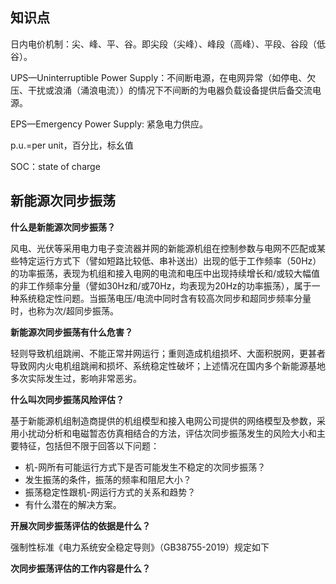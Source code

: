 ## 知识点
日内电价机制：尖、峰、平、谷。即尖段（尖峰）、峰段（高峰）、平段、谷段（低谷）。

UPS—Uninterruptible Power Supply：不间断电源，在电网异常（如停电、欠压、干扰或浪涌（涌浪电流））的情况下不间断的为电器负载设备提供后备交流电源。

EPS—Emergency Power Supply: 紧急电力供应。

p.u.=per unit，百分比，标幺值

SOC：state of charge

## 新能源次同步振荡

**什么是新能源次同步振荡？**

风电、光伏等采用电力电子变流器并网的新能源机组在控制参数与电网不匹配或某些特定运行方式下（譬如短路比较低、串补送出）出现的低于工作频率（50Hz）的功率振荡，表现为机组和接入电网的电流和电压中出现持续增长和/或较大幅值的非工作频率分量（譬如30Hz和/或70Hz，均表现为20Hz的功率振荡），属于一种系统稳定性问题。当振荡电压/电流中同时含有较高次同步和超同步频率分量时，也称为次/超同步振荡。

**新能源次同步振荡有什么危害？**

轻则导致机组跳闸、不能正常并网运行；重则造成机组损坏、大面积脱网，更甚者导致网内火电机组跳闸和损坏、系统稳定性破坏；上述情况在国内多个新能源基地多次实际发生过，影响非常恶劣。

**什么叫次同步振荡风险评估？**

基于新能源机组制造商提供的机组模型和接入电网公司提供的网络模型及参数，采用小扰动分析和电磁暂态仿真相结合的方法，评估次同步振荡发生的风险大小和主要特征，包括但不限于回答以下问题：

- 机-网所有可能运行方式下是否可能发生不稳定的次同步振荡？
- 发生振荡的条件，振荡的频率和阻尼大小？
- 振荡稳定性跟机-网运行方式的关系和趋势？
- 有什么潜在的解决方案。

**开展次同步振荡评估的依据是什么？**

强制性标准《电力系统安全稳定导则》（GB38755-2019）规定如下

**次同步振荡评估的工作内容是什么？**